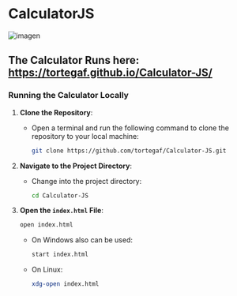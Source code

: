 # CalculatorJS

![imagen](https://github.com/user-attachments/assets/857e8b47-39e5-450b-b035-7169cdb02cbf)


## The Calculator Runs here: https://tortegaf.github.io/Calculator-JS/

### **Running the Calculator Locally**

1. **Clone the Repository**:
   - Open a terminal and run the following command to clone the repository to your local machine:
     ```bash
     git clone https://github.com/tortegaf/Calculator-JS.git
     ```

2. **Navigate to the Project Directory**:
   - Change into the project directory:
     ```bash
     cd Calculator-JS
     ```

3. **Open the `index.html` File**:
   
     ```bash
     open index.html
     ```
   - On Windows also can be used:
     ```bash
     start index.html
     ```
   - On Linux:
     ```bash
     xdg-open index.html
     ```




